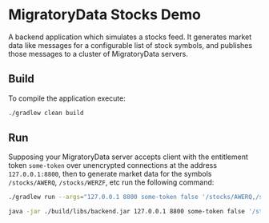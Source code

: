 # MigratoryData Stocks Demo

A backend application which simulates a stocks feed. It generates market data 
like messages for a configurable list of stock symbols, and publishes those 
messages to a cluster of MigratoryData servers.

## Build

To compile the application execute:

```bash
./gradlew clean build
```

## Run

Supposing your MigratoryData server accepts client with the entitlement token 
`some-token` over unencrypted connections at the address `127.0.0.1:8800`, then 
to generate market data for the symbols `/stocks/AWERQ`, `/stocks/WERZF`, etc 
run the following command:

```bash
./gradlew run --args="127.0.0.1 8800 some-token false '/stocks/AWERQ,/stocks/WERZF,/stocks/QWZAF,/stocks/TEYDF,/stocks/TYUII,/stocks/XCVSD,/stocks/POUVB,/stocks/TYEWD,/stocks/WYWUI'"
```

```bash
java -jar ./build/libs/backend.jar 127.0.0.1 8800 some-token false '/stocks/AWERQ,/stocks/WERZF,/stocks/QWZAF,/stocks/TEYDF,/stocks/TYUII,/stocks/XCVSD,/stocks/POUVB,/stocks/TYEWD,/stocks/WYWUI'
```
